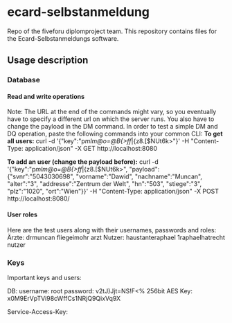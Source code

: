 # ecard-selbstanmeldung
Repo of the fiveforu diplomproject team. This repository contains files for the Ecard-Selbstanmeldungs software.

## Usage description

### Database

#### Read and write operations

Note: The URL at the end of the commands might vary, so you eventually have to specify a different url on which the server runs.
You also have to change the payload in the DM command.
In order to test a simple DM and DQ operation, paste the following commands into your common CLI:
**To get all users:** curl -d '{"key":"p*mlm@o=@B{>ff*|{z8.[$NUt6k>"}' -H "Content-Type: application/json" -X GET http://localhost:8080

**To add an user (change the payload before):** curl -d '{"key":"p*mlm@o=@B{>ff*|{z8.[$NUt6k>", "payload":{"svnr":"5043030698", "vorname":"Dawid", "nachname":"Muncan", "alter":"3", "addresse":"Zentrum der Welt", "hn":"503", "stiege":"3", "plz":"1020", "ort":"Wien"}}' -H "Content-Type: application/json" -X POST http://localhost:8080/

#### User roles

Here are the test users along with their usernames, passwords and roles:
Ärzte:
	drmuncan fliegeimohr arzt
Nutzer:
	haustanteraphael 1raphaelhatrecht nutzer

### Keys

Important keys and users:

DB:
	username: root
	password: v2tJ)Jjt=NS!F<%
	256bit AES Key: x0M9ErVpTVi98cWffCs1NRjQ9QixVq9X

Service-Access-Key: 
